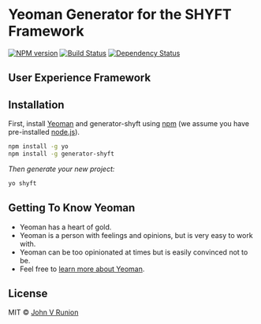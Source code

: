 Yeoman Generator for the SHYFT Framework
========================================

[![NPM version][npm-image]][npm-url] [![Build Status][travis-image]][travis-url] [![Dependency Status][daviddm-image]][daviddm-url]

User Experience Framework
-------------------------

Installation
------------

First, install [Yeoman](http://yeoman.io) and generator-shyft using [npm](https://www.npmjs.com/) (we assume you have pre-installed [node.js](https://nodejs.org/)).

```bash
npm install -g yo
npm install -g generator-shyft
```

 _Then generate your new project:_

```bash
yo shyft
```

Getting To Know Yeoman
----------------------

* Yeoman has a heart of gold.
* Yeoman is a person with feelings and opinions, but is very easy to work with.
* Yeoman can be too opinionated at times but is easily convinced not to be.
* Feel free to [learn more about Yeoman](http://yeoman.io/).

License
-------

MIT © [John V Runion](https://www.shyftnow.com)

[npm-image]: https://badge.fury.io/js/generator-shyft.svg
[npm-url]: https://npmjs.org/package/generator-shyft
[travis-image]: https://travis-ci.org/shyftframework/generator-shyft.svg?branch=master
[travis-url]: https://travis-ci.org/shyftframework/generator-shyft
[daviddm-image]: https://david-dm.org/shyftframework/generator-shyft.svg?theme=shields.io
[daviddm-url]: https://david-dm.org/shyftframework/generator-shyft
